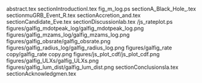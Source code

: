 abstract.tex
sectionIntroductionl.tex
fig_m_log.ps
sectionA_Black_Hole_.tex
sectionmuGRB_Event_R.tex
sectionAccretion_and.tex
sectionCandidate_Eve.tex
sectionDiscussionlab.tex
/js_rateplot.ps
figures/galfig_mdotpeak_log/galfig_mdotpeak_log.png
figures/galfig_mzams_log/galfig_mzams_log.png
figures/galfig_obsrate/galfig_obsrate.png
figures/galfig_radius_log/galfig_radius_log.png
figures/galfig_rate copy/galfig_rate copy.png
figures/js_plot_cdf/js_plot_cdf.png
figures/galfig_ULXs/galfig_ULXs.png
figures/galfig_lum_dist/galfig_lum_dist.png
sectionConclusionsla.tex
sectionAcknowledgmen.tex

